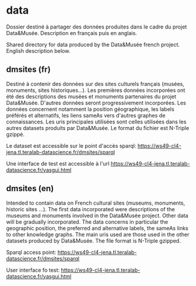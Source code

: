 # data
Dossier destiné à partager des données produites dans le cadre du projet Data&Musée. Description en français puis en anglais.

Shared directory for data produced by the Data&amp;Musée french project. English description below.

## dmsites (fr)
Destiné à contenir des données sur des sites culturels français (musées, monuments, sites historiques...). Les premières données incorporées ont été des descriptions des musées et monuments partenaires du projet Data&Musée. D'autres données seront progressivement incorporées. Les données concernent notamment la position géographique, les labels préférés et alternatifs, les liens sameAs vers d'autres graphes de connaissances. Les uris principales utilisées sont celles utilisées dans les autres datasets produits par Data&Musée.
Le format du fichier est N-Triple gzippé.

Le dataset est accessible sur le point d'accès sparql:
https://ws49-cl4-jena.tl.teralab-datascience.fr/dmsites/sparql

Une interface de test est accessible à l'url
https://ws49-cl4-jena.tl.teralab-datascience.fr/yasgui.html

## dmsites (en)
Intended to contain data on French cultural sites (museums, monuments, historic sites ...). The first data incorporated were descriptions of the museums and monuments involved in the Data&Musée project. Other data will be gradually incorporated. The data concerns in particular the geographic position, the preferred and alternative labels, the sameAs links to other knowledge graphs. The main uris used are those used in the other datasets produced by Data&Musée.
The file format is N-Triple gzipped.

Sparql access point:
https://ws49-cl4-jena.tl.teralab-datascience.fr/dmsites/sparql

User interface fo test:
https://ws49-cl4-jena.tl.teralab-datascience.fr/yasgui.html
